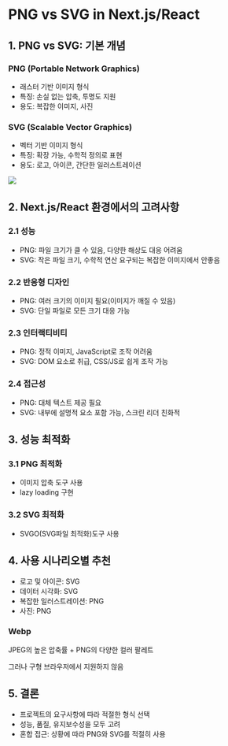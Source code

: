 # PNG vs SVG in Next.js/React

## 1. PNG vs SVG: 기본 개념
### PNG (Portable Network Graphics)
- 래스터 기반 이미지 형식
- 특징: 손실 없는 압축, 투명도 지원
- 용도: 복잡한 이미지, 사진

### SVG (Scalable Vector Graphics)
- 벡터 기반 이미지 형식
- 특징: 확장 가능, 수학적 정의로 표현
- 용도: 로고, 아이콘, 간단한 일러스트레이션

![](https://velog.velcdn.com/images/kyuuu_ul/post/d510e191-b1b4-420c-9fad-7cda4f73f5c3/image.png)

## 2. Next.js/React 환경에서의 고려사항
### 2.1 성능
- PNG: 파일 크기가 클 수 있음, 다양한 해상도 대응 어려움
- SVG: 작은 파일 크기, 수학적 연산 요구되는 복잡한 이미지에서 안좋음

### 2.2 반응형 디자인
- PNG: 여러 크기의 이미지 필요(이미지가 깨질 수 있음)
- SVG: 단일 파일로 모든 크기 대응 가능

### 2.3 인터랙티비티
- PNG: 정적 이미지, JavaScript로 조작 어려움
- SVG: DOM 요소로 취급, CSS/JS로 쉽게 조작 가능

### 2.4 접근성
- PNG: 대체 텍스트 제공 필요
- SVG: 내부에 설명적 요소 포함 가능, 스크린 리더 친화적

## 3. 성능 최적화
### 3.1 PNG 최적화
- 이미지 압축 도구 사용
- lazy loading 구현

### 3.2 SVG 최적화
- SVGO(SVG파일 최적화)도구 사용

## 4. 사용 시나리오별 추천
- 로고 및 아이콘: SVG
- 데이터 시각화: SVG
- 복잡한 일러스트레이션: PNG
- 사진: PNG

### Webp
JPEG의 높은 압축률 + PNG의 다양한 컬러 팔레트

그러나 구형 브라우저에서 지원하지 않음

## 5. 결론
- 프로젝트의 요구사항에 따라 적절한 형식 선택
- 성능, 품질, 유지보수성을 모두 고려
- 혼합 접근: 상황에 따라 PNG와 SVG를 적절히 사용

